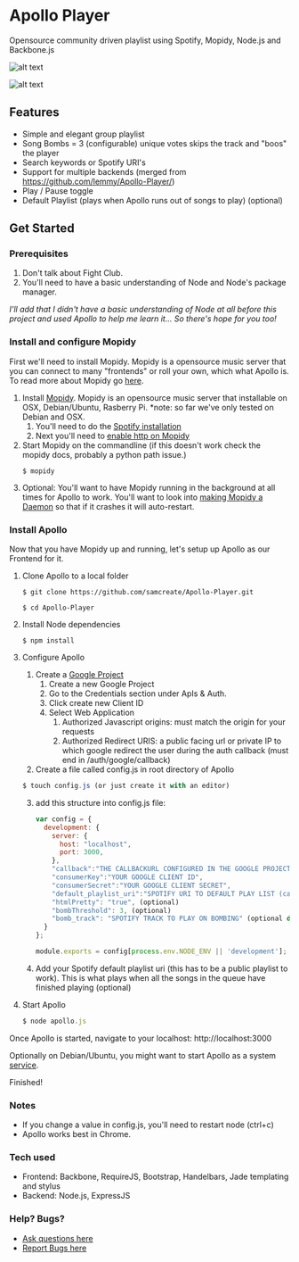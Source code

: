 # Apollo Player

Opensource community driven playlist using Spotify, Mopidy, Node.js and Backbone.js


![alt text](https://s3.amazonaws.com/uploads.hipchat.com/24388/138929/xVFWu0fql1hJEkz/output_EfMMwh.gif "Apollo Demo")


![alt text](https://s3.amazonaws.com/uploads.hipchat.com/24388/138929/6pSihkoZfc3MthL/apollo_mobile.png "Apollo Demo Mobile")

## Features

- Simple and elegant group playlist
- Song Bombs =  3 (configurable) unique votes skips the track and "boos" the player
- Search keywords or Spotify URI's
- Support for multiple backends (merged from https://github.com/lemmy/Apollo-Player/)
- Play / Pause toggle
- Default Playlist (plays when Apollo runs out of songs to play) (optional)

## Get Started

### Prerequisites
1. Don't talk about Fight Club.
2. You'll need to have a basic understanding of Node and Node's package manager.

*I'll add that I didn't have a basic understanding of Node at all before this project and used Apollo to help me learn it... So there's hope for you too!*

### Install and configure Mopidy

First we'll need to install Mopidy. Mopidy is a opensource music server that you can connect to many "frontends" or roll your own, which what Apollo is. To read more about Mopidy go [here](http://www.mopidy.com/).

1. Install [Mopidy](http://docs.mopidy.com/en/latest/installation/). Mopidy is an opensource music server that installable on OSX, Debian/Ubuntu, Rasberry Pi. *note: so far we've only tested on Debian and OSX.
    1. You'll need to do the [Spotify installation](https://github.com/mopidy/mopidy-spotify)
    2. Next you'll need to [enable http on Mopidy](http://docs.mopidy.com/en/latest/ext/http/)
2. Start Mopidy on the commandline (if this doesn't work check the mopidy docs, probably a python path issue.)
    ```
    $ mopidy
    ```
3. Optional: You'll want to have Mopidy running in the background at all times for Apollo to work. You'll want to look into [making Mopidy a Daemon](http://www.benjaminguillet.com/blog/2013/08/16/launch-mopidy-at-login-on-os-x/) so that if it crashes it will auto-restart.

### Install Apollo

Now that you have Mopidy up and running, let's setup up Apollo as our Frontend for it.

1. Clone Apollo to a local folder
    ```
    $ git clone https://github.com/samcreate/Apollo-Player.git

    $ cd Apollo-Player
    ```
2. Install Node dependencies
    ```
    $ npm install
    ```
3. Configure Apollo
    1. Create a [Google Project](https://console.developers.google.com/)
        1. Create a new Google Project
        2. Go to the Credentials section under ApIs & Auth.
        3. Click create new Client ID
        4. Select Web Application
            1. Authorized Javascript origins: must match the origin for your requests
            2. Authorized Redirect URIS: a public facing url or private IP to which google redirect the user during the auth callback (must end in /auth/google/callback)
    2. Create a file called config.js in root directory of Apollo

      ```javascript
      $ touch config.js (or just create it with an editor)
      ```
    3. add this structure into config.js file:
        ```javascript
        var config = {
          development: {
            server: {
              host: "localhost",
              port: 3000,
            },
            "callback":"THE CALLBACKURL CONFIGURED IN THE GOOGLE PROJECT"
            "consumerKey":"YOUR GOOGLE CLIENT ID",
            "consumerSecret":"YOUR GOOGLE CLIENT SECRET",
            "default_playlist_uri":"SPOTIFY URI TO DEFAULT PLAY LIST (cannot be private!)", (optional)
            "htmlPretty": "true", (optional)
            "bombThreshold": 3, (optional)
            "bomb_track": "SPOTIFY TRACK TO PLAY ON BOMBING" (optional default is "spotify:track:1JFeNGtkTjiTWgSSz0iHq5")
          }
        };

        module.exports = config[process.env.NODE_ENV || 'development'];
        ```

    4. Add your Spotify default playlist uri (this has to be a public playlist to work). This is what plays when all the songs in the queue have finished playing (optional)

3. Start Apollo
    ```javascript
    $ node apollo.js
    ```

Once Apollo is started, navigate to your localhost: http://localhost:3000

Optionally on Debian/Ubuntu, you might want to start Apollo as a system [service](https://gist.github.com/peterhost/715255).

Finished!

### Notes

- If you change a value in config.js, you'll need to restart node (ctrl+c)
- Apollo works best in Chrome.

### Tech used

- Frontend: Backbone, RequireJS, Bootstrap, Handelbars, Jade templating and stylus
- Backend: Node.js, ExpressJS

### Help? Bugs?

- [Ask questions here](https://groups.google.com/forum/#!forum/apolloplayer)
- [Report Bugs here](https://github.com/samcreate/Apollo-Player/issues)
